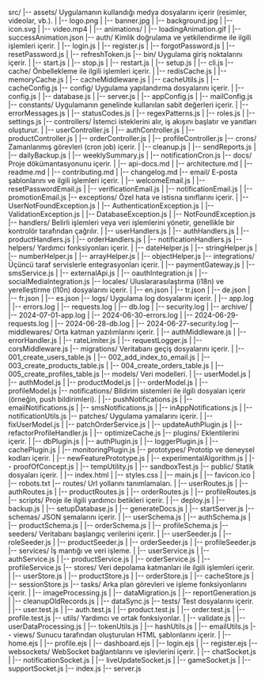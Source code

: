 src/
|-- assets/                         Uygulamanın kullandığı medya dosyalarını içerir (resimler, videolar, vb.).
|   |-- logo.png
|   |-- banner.jpg
|   |-- background.jpg
|   |-- icon.svg
|   |-- video.mp4
|   |-- animations/
|       |-- loadingAnimation.gif
|       |-- successAnimation.json
|-- auth/                           Kimlik doğrulama ve yetkilendirme ile ilgili işlemleri içerir.
|   |-- login.js
|   |-- register.js
|   |-- forgotPassword.js
|   |-- resetPassword.js
|   |-- refreshToken.js
|-- bin/                            Uygulama giriş noktalarını içerir.
|   |-- start.js
|   |-- stop.js
|   |-- restart.js
|   |-- setup.js
|   |-- cli.js
|-- cache/                          Önbellekleme ile ilgili işlemleri içerir.
|   |-- redisCache.js
|   |-- memoryCache.js
|   |-- cacheMiddleware.js
|   |-- cacheUtils.js
|   |-- cacheConfig.js
|-- config/                         Uygulama yapılandırma dosyalarını içerir.
|   |-- config.js
|   |-- database.js
|   |-- server.js
|   |-- appConfig.js
|   |-- mailConfig.js
|-- constants/                      Uygulamanın genelinde kullanılan sabit değerleri içerir.
|   |-- errorMessages.js
|   |-- statusCodes.js
|   |-- regexPatterns.js
|   |-- roles.js
|   |-- settings.js
|-- controllers/                    İstemci isteklerini alır, iş akışını başlatır ve yanıtları oluşturur.
|   |-- userController.js
|   |-- authController.js
|   |-- productController.js
|   |-- orderController.js
|   |-- profileController.js
|-- crons/                          Zamanlanmış görevleri (cron job) içerir.
|   |-- cleanup.js
|   |-- sendReports.js
|   |-- dailyBackup.js
|   |-- weeklySummary.js
|   |-- notificationCron.js
|-- docs/                           Proje dökümantasyonunu içerir.
|   |-- api-docs.md
|   |-- architecture.md
|   |-- readme.md
|   |-- contributing.md
|   |-- changelog.md
|-- email/                          E-posta şablonlarını ve ilgili işlemleri içerir.
|   |-- welcomeEmail.js
|   |-- resetPasswordEmail.js
|   |-- verificationEmail.js
|   |-- notificationEmail.js
|   |-- promotionEmail.js
|-- exceptions/                     Özel hata ve istisna sınıflarını içerir.
|   |-- UserNotFoundException.js
|   |-- AuthenticationException.js
|   |-- ValidationException.js
|   |-- DatabaseException.js
|   |-- NotFoundException.js
|-- handlers/                       Belirli işlemleri veya veri işlemlerini yönetir, genellikle bir kontrolör tarafından çağrılır.
|   |-- userHandlers.js
|   |-- authHandlers.js
|   |-- productHandlers.js
|   |-- orderHandlers.js
|   |-- notificationHandlers.js
|-- helpers/                        Yardımcı fonksiyonları içerir.
|   |-- dateHelper.js
|   |-- stringHelper.js
|   |-- numberHelper.js
|   |-- arrayHelper.js
|   |-- objectHelper.js
|-- integrations/                   Üçüncü taraf servislerle entegrasyonları içerir.
|   |-- paymentGateway.js
|   |-- smsService.js
|   |-- externalApi.js
|   |-- oauthIntegration.js
|   |-- socialMediaIntegration.js
|-- locales/                        Uluslararasılaştırma (i18n) ve yerelleştirme (l10n) dosyalarını içerir.
|   |-- en.json
|   |-- tr.json
|   |-- de.json
|   |-- fr.json
|   |-- es.json
|-- logs/                           Uygulama log dosyalarını içerir.
|   |-- app.log
|   |-- errors.log
|   |-- requests.log
|   |-- db.log
|   |-- security.log
|   |-- archive/
|       |-- 2024-07-01-app.log
|       |-- 2024-06-30-errors.log
|       |-- 2024-06-29-requests.log
|       |-- 2024-06-28-db.log
|       |-- 2024-06-27-security.log
|-- middlewares/                    Orta katman yazılımlarını içerir.
|   |-- authMiddleware.js
|   |-- errorHandler.js
|   |-- rateLimiter.js
|   |-- requestLogger.js
|   |-- corsMiddleware.js
|-- migrations/                     Veritabanı geçiş dosyalarını içerir.
|   |-- 001_create_users_table.js
|   |-- 002_add_index_to_email.js
|   |-- 003_create_products_table.js
|   |-- 004_create_orders_table.js
|   |-- 005_create_profiles_table.js
|-- models/                         Veri modelleri.
|   |-- userModel.js
|   |-- authModel.js
|   |-- productModel.js
|   |-- orderModel.js
|   |-- profileModel.js
|-- notifications/                  Bildirim sistemleri ile ilgili dosyaları içerir (örneğin, push bildirimleri).
|   |-- pushNotifications.js
|   |-- emailNotifications.js
|   |-- smsNotifications.js
|   |-- inAppNotifications.js
|   |-- notificationUtils.js
|-- patches/                        Uygulama yamalarını içerir.
|   |-- fixUserModel.js
|   |-- patchOrderService.js
|   |-- updateAuthPlugin.js
|   |-- refactorProfileHandler.js
|   |-- optimizeCache.js
|-- plugins/                        Eklentilerini içerir.
|   |-- dbPlugin.js
|   |-- authPlugin.js
|   |-- loggerPlugin.js
|   |-- cachePlugin.js
|   |-- monitoringPlugin.js
|-- prototypes/                     Prototip ve deneysel kodları içerir.
|   |-- newFeaturePrototype.js
|   |-- experimentalAlgorithm.js
|   |-- proofOfConcept.js
|   |-- tempUtility.js
|   |-- sandboxTest.js
|-- public/                         Statik dosyaları içerir.
|   |-- index.html
|   |-- styles.css
|   |-- main.js
|   |-- favicon.ico
|   |-- robots.txt
|-- routes/                         Url yollarını tanımlamaları.
|   |-- userRoutes.js
|   |-- authRoutes.js
|   |-- productRoutes.js
|   |-- orderRoutes.js
|   |-- profileRoutes.js
|-- scripts/                        Proje ile ilgili yardımcı betikleri içerir.
|   |-- deploy.js
|   |-- backup.js
|   |-- setupDatabase.js
|   |-- generateDocs.js
|   |-- startServer.js
|-- schemas/                        JSON şemalarını içerir.
|   |-- userSchema.js
|   |-- authSchema.js
|   |-- productSchema.js
|   |-- orderSchema.js
|   |-- profileSchema.js
|-- seeders/                        Veritabanı başlangıç verilerini içerir.
|   |-- userSeeder.js
|   |-- roleSeeder.js
|   |-- productSeeder.js
|   |-- orderSeeder.js
|   |-- profileSeeder.js
|-- services/                       İş mantığı ve veri işleme.
|   |-- userService.js
|   |-- authService.js
|   |-- productService.js
|   |-- orderService.js
|   |-- profileService.js
|-- stores/                         Veri depolama katmanları ile ilgili işlemleri içerir.
|   |-- userStore.js
|   |-- productStore.js
|   |-- orderStore.js
|   |-- cacheStore.js
|   |-- sessionStore.js
|-- tasks/                          Arka plan görevleri ve işleme fonksiyonlarını içerir.
|   |-- imageProcessing.js
|   |-- dataMigration.js
|   |-- reportGeneration.js
|   |-- cleanupOldRecords.js
|   |-- dataSync.js
|-- tests/                          Test dosyalarını içerir.
|   |-- user.test.js
|   |-- auth.test.js
|   |-- product.test.js
|   |-- order.test.js
|   |-- profile.test.js
|-- utils/                          Yardımcı ve ortak fonksiyonlar.
|   |-- validate.js
|   |-- userDataProcessing.js
|   |-- tokenUtils.js
|   |-- hashUtils.js
|   |-- emailUtils.js
|-- views/                          Sunucu tarafından oluşturulan HTML şablonlarını içerir.
|   |-- home.ejs
|   |-- profile.ejs
|   |-- dashboard.ejs
|   |-- login.ejs
|   |-- register.ejs
|-- websockets/                     WebSocket bağlantılarını ve işlevlerini içerir.
|   |-- chatSocket.js
|   |-- notificationSocket.js
|   |-- liveUpdateSocket.js
|   |-- gameSocket.js
|   |-- supportSocket.js
|-- index.js
|-- server.js
